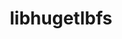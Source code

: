 ---
project_link_name: libhugetlbfs
project_project_url: https://github.com/libhugetlbfs/libhugetlbfs
title: libhugetlbfs
---